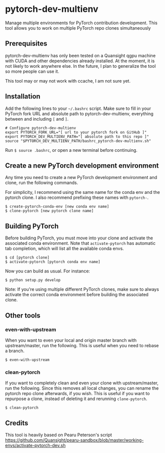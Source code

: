 # pytorch-dev-multienv
Manage multiple environments for PyTorch contribution development. This tool
allows you to work on multiple PyTorch repo clones simultaneously

## Prerequisites

pytorch-dev-multienv has only been tested on a Quansight qgpu machine with CUDA
and other dependencies already installed. At the moment, it is not likely to
work anywhere else. In the future, I plan to generalize the tool so more people
can use it.

This tool may or may not work with ccache, I am not sure yet.

## Installation

Add the following lines to your `~/.bashrc` script. Make sure to fill in your
PyTorch fork URL and absolute path to pytorch-dev-multienv, everything between
and including `[` and `]`.

```
# Configure pytorch-dev-multienv
export PYTORCH_FORK_URL="[ url to your pytorch fork on GitHub ]"
export PYTORCH_DEV_MULTIENV_PATH="[ absolute path to this repo ]"
source "$PYTORCH_DEV_MULTIENV_PATH/bashrc_pytorch-dev-multienv.sh"
```

Run `$ source .bashrc`, or open a new terminal before continuing.

## Create a new PyTorch development environment

Any time you need to create a new PyTorch development environment and clone,
run the following commands.

For simplicity, I recommend using the same name for the conda env and the
pytorch clone. I also recommend prefixing these names with `pytorch-`.

```
$ create-pytorch-conda-env [new conda env name]
$ clone-pytorch [new pytorch clone name]
```

## Building PyTorch

Before building PyTorch, you must move into your clone and activate the
associated conda environment. Note that `activate-pytorch` has automatic
tab completion, which will list all the available conda envs.

```
$ cd [pytorch clone]
$ activate-pytorch [pytorch conda env name]
```

Now you can build as usual. For instance:

```
$ python setup.py develop
```

Note: If you're using multiple different PyTorch clones, make sure to always
activate the correct conda environment before building the associated clone.

## Other tools

### even-with-upstream

When you want to even your local and origin master branch with upstream/master,
run the following. This is useful when you need to rebase a branch.

```
$ even-with-upstream
```

### clean-pytorch

If you want to completely clean and even your clone with upstream/master, run
the following. Since this removes all local changes, you can rename the pytorch
repo clone afterwards, if you wish. This is useful if you want to repurpose a clone, instead of deleting it and rerunning `clone-pytorch`.

```
$ clean-pytorch
```

## Credits

This tool is heavily based on Pearu Peterson's script https://github.com/Quansight/pearu-sandbox/blob/master/working-envs/activate-pytorch-dev.sh
